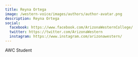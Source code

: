 ```yaml
---
title: Reyna Ortega
image: /western-voice/images/authors/author-avatar.png
description: Reyna Ortega
social:
  facebook: https://www.facebook.com/ArizonaWesternCollege/
  twitter: https://twitter.com/ArizonaWestern
  instagram: https://www.instagram.com/arizonawestern/
---
```


AWC Student